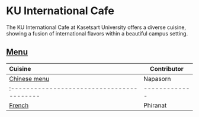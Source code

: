 # KU International Cafe

The KU International Cafe at Kasetsart University offers a diverse cuisine, showing a fusion of international flavors within a beautiful campus setting.

## [Menu](menu.md)

| Cuisine                                  | Contributor |
|:-----------------------------------------|-------------|
| [Chinese menu](menu.md#chinese-food)     | Napasorn    | 
|:-----------------------------------------|-------------|
| [French](#French-food)                   | Phiranat    |
